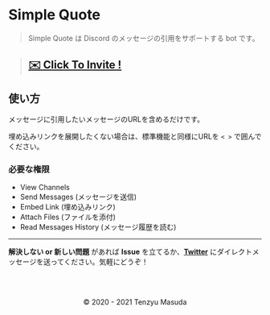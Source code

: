 # Simple Quote

> Simple Quote は Discord のメッセージの引用をサポートする bot です。

> ## **[✉️ Click To Invite !](https://discord.com/api/oauth2/authorize?client_id=754704180022870076&permissions=117760&scope=bot)**


## 使い方

メッセージに引用したいメッセージのURLを含めるだけです。

埋め込みリンクを展開したくない場合は、標準機能と同様にURLを `< >` で囲んでください。

### 必要な権限

- View Channels
- Send Messages (メッセージを送信)
- Embed Link (埋め込みリンク)
- Attach Files (ファイルを添付)
- Read Messages History (メッセージ履歴を読む)

<hr />

**解決しない or 新しい問題** があれば **Issue** を立てるか、**[Twitter](https://twitter.com/tenzyumasuda)** にダイレクトメッセージを送ってください。気軽にどうぞ！

<br />

<br />

<p align="center">©️ 2020 - 2021 Tenzyu Masuda</p>

<br />

<br />